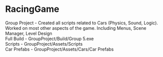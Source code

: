 # RacingGame
Group Project - Created all scripts related to Cars (Physics, Sound, Logic). Worked on most other aspects of the game. Including Menus, Scene Manager, Level Design
<br /> Full Build - GroupProject/Build/Group 5.exe
<br /> Scripts - GroupProject/Assets/Scripts
<br /> Car Prefabs - GroupProject/Assets/Cars/Car Prefabs
